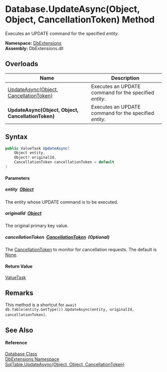 Database.UpdateAsync(Object, Object, CancellationToken) Method
==============================================================
Executes an UPDATE command for the specified *entity*.
  
**Namespace:** [DbExtensions][1]  
**Assembly:** DbExtensions.dll

Overloads
---------

| Name                                               | Description                                            |
| -------------------------------------------------- | ------------------------------------------------------ |
| [UpdateAsync(Object, CancellationToken)][2]        | Executes an UPDATE command for the specified *entity*. |
| **UpdateAsync(Object, Object, CancellationToken)** | Executes an UPDATE command for the specified *entity*. |


Syntax
------

```csharp
public ValueTask UpdateAsync(
	Object entity,
	Object? originalId,
	CancellationToken cancellationToken = default
)
```

#### Parameters

##### *entity*  [Object][3]
The entity whose UPDATE command is to be executed.

##### *originalId*  [Object][3]
The original primary key value.

##### *cancellationToken*  [CancellationToken][4]  (Optional)
The [CancellationToken][4] to monitor for cancellation requests. The default is [None][5].

#### Return Value
[ValueTask][6]

Remarks
-------
This method is a shortcut for `await db.Table(entity.GetType()).UpdateAsync(entity, originalId, cancellationToken)`.

See Also
--------

#### Reference
[Database Class][7]  
[DbExtensions Namespace][1]  
[SqlTable.UpdateAsync(Object, Object, CancellationToken)][8]  

[1]: ../README.md
[2]: UpdateAsync_1.md
[3]: https://learn.microsoft.com/dotnet/api/system.object
[4]: https://learn.microsoft.com/dotnet/api/system.threading.cancellationtoken
[5]: https://learn.microsoft.com/dotnet/api/system.threading.cancellationtoken.none
[6]: https://learn.microsoft.com/dotnet/api/system.threading.tasks.valuetask
[7]: README.md
[8]: ../SqlTable/UpdateAsync.md